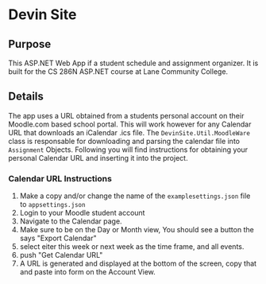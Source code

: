 # Devin Site

## Purpose

This ASP.NET Web App if a student schedule and assignment organizer.
It is built for the CS 286N ASP.NET course at Lane Community College.

## Details

The app uses a URL obtained from a students personal account on their Moodle.com based school portal. This will work however for any Calendar URL that downloads an iCalendar .ics file. The `DevinSite.Util.MoodleWare` class is responsable for downloading and parsing the calendar file into `Assignment` Objects. Following you will find instructions for obtaining your personal Calendar URL and inserting it into the project.

### Calendar URL Instructions

1. Make a copy and/or change the name of the `examplesettings.json` file to `appsettings.json`
   <br/>
2. Login to your Moodle student account
   <br/>
3. Navigate to the Calendar page.
   <br/>
4. Make sure to be on the Day or Month view, You should see a button the says "Export Calendar"
   <br/>
5. select eiter this week or next week as the time frame, and all events.
   <br/>
6. push "Get Calendar URL"
   <br/>
7. A URL is generated and displayed at the bottom of the screen, copy that and paste into form on the Account View.
   <br/>

